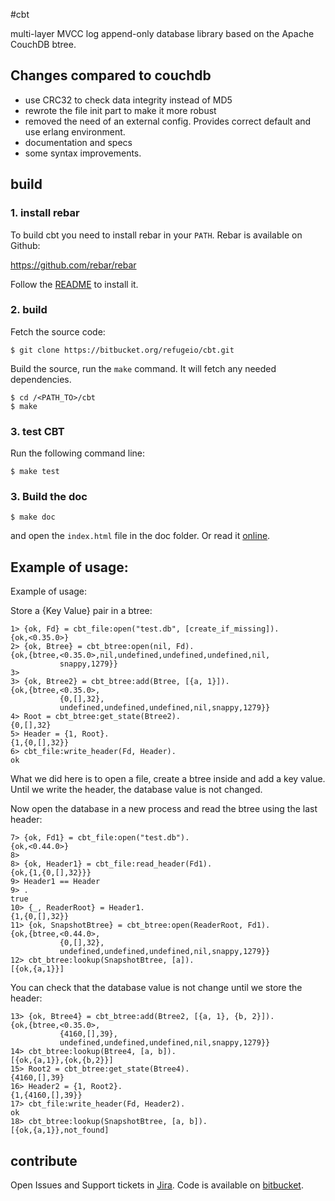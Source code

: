 #cbt

multi-layer MVCC log append-only database library based on the Apache CouchDB btree.

## Changes compared to couchdb

- use CRC32 to check data integrity instead of MD5
- rewrote the file init part to make it more robust
- removed the need of an external config. Provides correct default and use erlang environment.
- documentation and specs
- some syntax improvements.

## build

### 1. install rebar
To build cbt you need to install rebar in your `PATH`. Rebar is
available on Github:

https://github.com/rebar/rebar

Follow the
[README](https://github.com/rebar/rebar/blob/master/README.md) to
install it.

### 2. build

Fetch the source code:

    $ git clone https://bitbucket.org/refugeio/cbt.git

Build the source, run the `make` command. It will fetch any needed
dependencies.

    $ cd /<PATH_TO>/cbt
    $ make

### 3. test CBT

Run the following command line:

    $ make test


### 3. Build the doc

    $ make doc

and open the `index.html` file in the doc folder. Or read it
[online](http://cbt.cowdb.org).

## Example of usage:

Example of usage:

Store a {Key Value} pair in a btree:

    1> {ok, Fd} = cbt_file:open("test.db", [create_if_missing]).
    {ok,<0.35.0>}
    2> {ok, Btree} = cbt_btree:open(nil, Fd).
    {ok,{btree,<0.35.0>,nil,undefined,undefined,undefined,nil,
               snappy,1279}}
    3>
    3> {ok, Btree2} = cbt_btree:add(Btree, [{a, 1}]).
    {ok,{btree,<0.35.0>,
               {0,[],32},
               undefined,undefined,undefined,nil,snappy,1279}}
    4> Root = cbt_btree:get_state(Btree2).
    {0,[],32}
    5> Header = {1, Root}.
    {1,{0,[],32}}
    6> cbt_file:write_header(Fd, Header).
    ok

What we did here is to open a file, create a btree inside and add a key
value. Until we write the header, the database value is not changed.

Now open the database in a new process and read the btree using the last
header:

    7> {ok, Fd1} = cbt_file:open("test.db").
    {ok,<0.44.0>}
    8>
    8> {ok, Header1} = cbt_file:read_header(Fd1).
    {ok,{1,{0,[],32}}}
    9> Header1 == Header
    9> .
    true
    10> {_, ReaderRoot} = Header1.
    {1,{0,[],32}}
    11> {ok, SnapshotBtree} = cbt_btree:open(ReaderRoot, Fd1).
    {ok,{btree,<0.44.0>,
               {0,[],32},
               undefined,undefined,undefined,nil,snappy,1279}}
    12> cbt_btree:lookup(SnapshotBtree, [a]).
    [{ok,{a,1}}]

You can check that the database value is not change until we store the
header:

    13> {ok, Btree4} = cbt_btree:add(Btree2, [{a, 1}, {b, 2}]).
    {ok,{btree,<0.35.0>,
               {4160,[],39},
               undefined,undefined,undefined,nil,snappy,1279}}
    14> cbt_btree:lookup(Btree4, [a, b]).
    [{ok,{a,1}},{ok,{b,2}}]
    15> Root2 = cbt_btree:get_state(Btree4).
    {4160,[],39}
    16> Header2 = {1, Root2}.
    {1,{4160,[],39}}
    17> cbt_file:write_header(Fd, Header2).
    ok
    18> cbt_btree:lookup(SnapshotBtree, [a, b]).
    [{ok,{a,1}},not_found]

## contribute

Open Issues and Support tickets in [Jira](https://issues.refuge.io/browse/CBT
).
Code is available on [bitbucket](https://bitbucket.org/refugeio/cbt).
